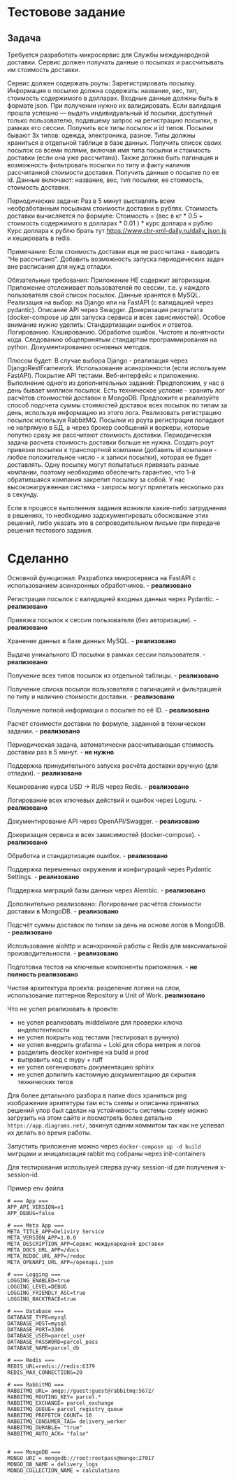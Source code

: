 # Тестовове задание

## Задача
Требуется разработать микросервис для Службы международной доставки. Сервис должен получать данные о посылках и рассчитывать им стоимость доставки.


Сервис должен содержать роуты:
Зарегистрировать посылку. Информация о посылке должна содержать: название, вес, тип, стоимость содержимого в долларах.  Входные данные должны быть в формате json. При получении нужно их валидировать. Если валидация прошла успешно — выдать индивидуальный id посылки, доступный только пользователю, подавшему запрос на регистрацию посылки, в рамках его сессии.
Получить все типы посылок и id типов. Посылки бывают 3х типов: одежда, электроника, разное. Типы должны храниться в отдельной таблице в базе данных.
Получить список своих посылок со всеми полями, включая имя типа посылки и стоимость доставки (если она уже рассчитана). Также должна быть пагинация и возможность фильтровать посылки по типу и факту наличия рассчитанной стоимости доставки. 
Получить данные о посылке по ее id. Данные включают: название, вес, тип посылки, ее стоимость, стоимость доставки.

Периодические задачи:
Раз в 5 минут выставлять всем необработанным посылкам стоимости  доставки в рублях.
Стоимость доставки вычисляется по формуле:
	 Стоимость = (вес в кг * 0.5 + стоимость содержимого в долларах * 0.01 ) * курс доллара к рублю
Курс доллара к рублю брать тут https://www.cbr-xml-daily.ru/daily_json.js и кешировать в redis.

Примечание: 
Если стоимость доставки еще не рассчитана - выводить “Не рассчитано”.
Добавить возможность запуска периодических задач вне расписания для нужд отладки.

Обязательные требования:
Приложение НЕ содержит авторизации.
Приложение отслеживает пользователей по сессии, т.е. у каждого пользователя свой список посылок.
Данные хранятся в MySQL.
Реализация на выбор: на Django или на FastAPI (с валидацией через pydantic).
Описание API через Swagger.
Докеризация результата (docker-compose up для запуска сервиса и всех зависимостей).
Особое внимание нужно уделить:
Стандартизации ошибок и ответов.
Логированию.
Кэшированию.
Обработке ошибок.
Чистоте и понятности кода.
Следованию общепринятым стандартам программирования на python.
Документированию основных методов.

Плюсом будет:
В случае выбора Django - реализация через DjangoRestFramework. 
Использование асинхронности (если используем FastAPI).
Покрытие API тестами.
Веб-интерфейс к приложению.
Выполнение одного из дополнительных заданий:
Предположим, у нас в день бывает миллион посылок. Есть техническое условие - хранить лог расчётов стоимостей доставок в MongoDB. Предложите и реализуйте способ подсчета суммы стоимостей доставок всех посылок по типам за день, используя информацию из этого лога.
Реализовать регистрацию посылок используя RabbitMQ. Посылки из роута регистрации попадают не напрямую в БД, а через брокер сообщений и воркеры, которые попутно сразу же рассчитают стоимость доставки. Периодическая задача расчета стоимость доставки больше не нужна.
Создать роут привязки посылки к транспортной компании (добавить id компании - любое положительное число - к записи посылки), которая ее будет доставлять. Одну посылку могут попытаться привязать разные компании, поэтому необходимо обеспечить гарантию, что 1-й обратившаяся компания закрепит посылку за собой. У нас высоконагруженная система - запросы могут прилетать несколько раз в секунду.

Если в процессе выполнения задания возникли какие-либо затруднения в решениях, то необходимо задокументировать обоснование этих решений, либо указать это в сопроводительном письме при передаче решения тестового задания.



# Сделанно

Основной функционал:
Разработка микросервиса на FastAPI с использованием асинхронных обработчиков. - **реализовано**

Регистрация посылок с валидацией входных данных через Pydantic. - **реализовано**

Привязка посылок к сессии пользователя (без авторизации). - **реализовано**

Хранение данных в базе данных MySQL. - **реализовано**

Выдача уникального ID посылки в рамках сессии пользователя. - **реализовано**

Получение всех типов посылок из отдельной таблицы. - **реализовано**

Получение списка посылок пользователя с пагинацией и фильтрацией по типу и наличию стоимости доставки. - **реализовано**

Получение полной информации о посылке по её ID. - **реализовано**

Расчёт стоимости доставки по формуле, заданной в техническом задании. - **реализовано**

Периодическая задача, автоматически рассчитывающая стоимость доставки раз в 5 минут. - **не нужно**

Поддержка принудительного запуска расчёта доставки вручную (для отладки). - **реализовано**

Кеширование курса USD → RUB через Redis. - **реализовано**

Логирование всех ключевых действий и ошибок через Loguru. - **реализовано**

Документирование API через OpenAPI/Swagger. - **реализовано**

Докеризация сервиса и всех зависимостей (docker-compose). - **реализовано**

Обработка и стандартизация ошибок. - **реализовано**

Поддержка переменных окружения и конфигураций через Pydantic Settings. - **реализовано**

Поддержка миграций базы данных через Alembic. - **реализовано**

Дополнительно реализовано:
Логирование расчётов стоимости доставки в MongoDB. - **реализовано**

Подсчёт суммы доставок по типам за день на основе логов в MongoDB. - **реализовано**

Использование aiohttp и асинхронной работы с Redis для максимальной производительности. - **реализовано**

Подготовка тестов на ключевые компоненты приложения.  - **не полность  реализовано**

Чистая архитектура проекта: разделение логики на слои, использование паттернов Repository и Unit of Work. **реализовано**


Что не успел реализовать в проекте:

- не успел реализовать middelware для проверки ключа индепотентности
- не успел покрыть код тестами (тестировал в ручную)
- не успел внедрить grafanna + Loki для сбора метрик и логов 
- разделить deocker контнере на build и prod 
- выправить код с mypy + ruff
- не успел сегенировать документацию sphinx
- не успел допилить кастомную докумментацию дя скрытия технических тегов 

Для более детального разбора в папке docs храниться png изображение архитетуры там есть схемы и описанна принятых решений
упор был сделан на устойчивость системы схему можно загрузить на этом сайте и посмотреть более детально `https://app.diagrams.net/`, 
закинул одним коммитом так как не успевал их делать во время работы.

Запустить приложение можно через `docker-compose up -d build` мигрцаии и иницализация rabbit mq собраны через init-containers

Для тестирования используей сперва ручку session-id для получения x-session-id. 

Пример env файла
```
# === App ===
APP_API_VERSION=v1
APP_DEBUG=false

# === Meta App ===
META_TITLE_APP=Deliviry Service
META_VERSION_APP=1.0.0
META_DESCRIPTION_APP=Сервис международной доставки
META_DOCS_URL_APP=/docs
META_REDOC_URL_APP=/redoc
META_OPENAPI_URL_APP=/openapi.json

# === Logging ===
LOGGING_ENABLED=true
LOGGING_LEVEL=DEBUG
LOGGING_FRIENDLY_ASC=true
LOGGING_BACKTRACE=true

# === Database ===
DATABASE_TYPE=mysql
DATABASE_HOST=mysql
DATABASE_PORT=3306
DATABASE_USER=parcel_user
DATABASE_PASSWORD=parcel_pass
DATABASE_NAME=parcel_db

# === Redis ===
REDIS_URL=redis://redis:6379
REDIS_MAX_CONNECTIONS=20

# === RabbitMQ ===
RABBITMQ_URL= amqp://guest:guest@rabbitmq:5672/
RABBITMQ_ROUTING_KEY= parcel.*
RABBITMQ_EXCHANGE= parcel_exchange
RABBITMQ_QUEUE= parcel_registry_queue
RABBITMQ_PREFETCH_COUNT= 10
RABBITMQ_CONSUMER_TAG= delivery_worker
RABBITMQ_DURABLE= "true"
RABBITMQ_AUTO_ACK= "false"


# === MongoDB ===
MONGO_URI = mongodb://root:rootpass@mongo:27017
MONGO_DB_NAME = delivery_logs
MONGO_COLLECTION_NAME = calculations
```